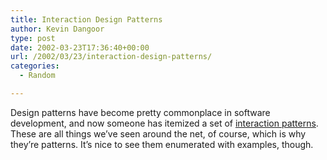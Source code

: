 ```yaml
---
title: Interaction Design Patterns
author: Kevin Dangoor
type: post
date: 2002-03-23T17:36:40+00:00
url: /2002/03/23/interaction-design-patterns/
categories:
  - Random

---
```

Design patterns have become pretty commonplace in software development, and now someone has itemized a set of [interaction patterns][1]. These are all things we&#8217;ve seen around the net, of course, which is why they&#8217;re patterns. It&#8217;s nice to see them enumerated with examples, though.

 [1]: http://www.welie.com/patterns/index.html